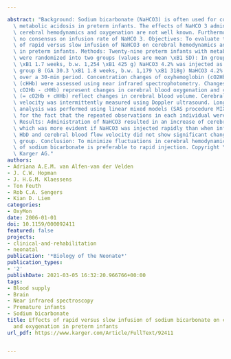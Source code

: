 ---
abstract: "Background: Sodium bicarbonate (NaHCO3) is often used for correction of\
  \ metabolic acidosis in preterm infants. The effects of NaHCO 3 administration on\
  \ cerebral hemodynamics and oxygenation are not well known. Furthermore, there is\
  \ no consensus on infusion rate of NaHCO 3. Objectives: To evaluate the effects\
  \ of rapid versus slow infusion of NaHCO3 on cerebral hemodynamics and oxygenation\
  \ in preterm infants. Methods: Twenty-nine preterm infants with metabolic acidosis\
  \ were randomized into two groups (values are mean \xB1 SD): In group A (GA 30.5\
  \ \xB1 1.7 weeks, b.w. 1,254 \xB1 425 g) NaHCO3 4.2% was injected as a bolus. In\
  \ group B (GA 30.3 \xB1 1.8 weeks, b.w. 1,179 \xB1 318g) NaHCO3 4.2% was administered\
  \ over a 30-min period. Concentration changes of oxyhemoglobin (cO2Hb) and deoxyhemoglobin\
  \ (cHHb) were assessed using near infrared spectrophotometry. Changes in HbD (=\
  \ cO2Hb - cHHb) represent changes in cerebral blood oxygenation and changes in ctHb\
  \ (= cO2Hb + cHHb) reflect changes in cerebral blood volume. Cerebral blood flow\
  \ velocity was intermittently measured using Doppler ultrasound. Longitudinal data\
  \ analysis was performed using linear mixed models (SAS procedure MIXED), to account\
  \ for the fact that the repeated observations in each individual were correlated.\
  \ Results: Administration of NaHCO3 resulted in an increase of cerebral blood volume\
  \ which was more evident if NaHCO3 was injected rapidly than when infused slowly.\
  \ HbD and cerebral blood flow velocity did not show significant changes in either\
  \ group. Conclusion: To minimize fluctuations in cerebral hemodynamics, slow infusion\
  \ of sodium bicarbonate is preferable to rapid injection. Copyright \xA9 2006 S.\
  \ Karger AG."
authors:
- Adriana A.E.M. van Alfen-van der Velden
- J. C.W. Hopman
- J. H.G.M. Klaessens
- Ton Feuth
- Rob C.A. Sengers
- Kian D. Liem
categories:
- OxyMon
date: 2006-01-01
doi: 10.1159/000092411
featured: false
projects:
- clinical-and-rehabilitation
- neonatal
publication: '*Biology of the Neonate*'
publication_types:
- '2'
publishDate: 2021-03-05 16:32:20.966766+00:00
tags:
- Blood supply
- Brain
- Near infrared spectroscopy
- Premature infants
- Sodium bicarbonate
title: Effects of rapid versus slow infusion of sodium bicarbonate on cerebral hemodynamics
  and oxygenation in preterm infants
url_pdf: https://www.karger.com/Article/FullText/92411

---
